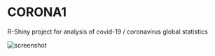 # CORONA1
R-Shiny project for analysis of covid-19 / coronavirus global statistics

![screenshot](https://raw.githubusercontent.com/johnwilldonicely/CORONA1/master/docs/fig_screenshot1.jpg)